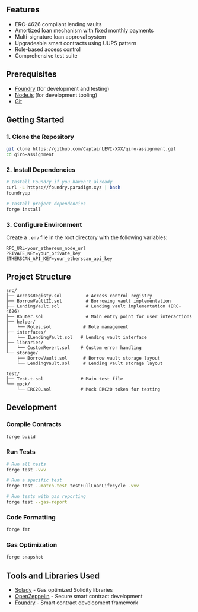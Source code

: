 
## Features

- ERC-4626 compliant lending vaults
- Amortized loan mechanism with fixed monthly payments
- Multi-signature loan approval system
- Upgradeable smart contracts using UUPS pattern
- Role-based access control
- Comprehensive test suite

## Prerequisites

- [Foundry](https://book.getfoundry.sh/getting-started/installation) (for development and testing)
- [Node.js](https://nodejs.org/) (for development tooling)
- [Git](https://git-scm.com/)

## Getting Started

### 1. Clone the Repository

```bash
git clone https://github.com/CaptainLEVI-XXX/qiro-assignment.git
cd qiro-assignment
```

### 2. Install Dependencies

```bash
# Install Foundry if you haven't already
curl -L https://foundry.paradigm.xyz | bash
foundryup

# Install project dependencies
forge install
```

### 3. Configure Environment

Create a `.env` file in the root directory with the following variables:

```env
RPC_URL=your_ethereum_node_url
PRIVATE_KEY=your_private_key
ETHERSCAN_API_KEY=your_etherscan_api_key
```

## Project Structure

```
src/
├── AccessRegisty.sol         # Access control registry
├── BorrowVaultII.sol         # Borrowing vault implementation
├── LendingVault.sol          # Lending vault implementation (ERC-4626)
├── Router.sol                # Main entry point for user interactions
├── helper/
│   └── Roles.sol            # Role management
├── interfaces/
│   └── ILendingVault.sol   # Lending vault interface
├── libraries/
│   └── CustomRevert.sol    # Custom error handling
└── storage/
    ├── BorrowVault.sol      # Borrow vault storage layout
    └── LendingVault.sol     # Lending vault storage layout

test/
├── Test.t.sol              # Main test file
└── mock/
    └── ERC20.sol           # Mock ERC20 token for testing
```

## Development

### Compile Contracts

```bash
forge build
```

### Run Tests

```bash
# Run all tests
forge test -vvv

# Run a specific test
forge test --match-test testFullLoanLifecycle -vvv

# Run tests with gas reporting
forge test --gas-report
```

### Code Formatting

```bash
forge fmt
```

### Gas Optimization

```bash
forge snapshot
```



## Tools and Libraries Used

- [Solady](https://github.com/Vectorized/solady) - Gas optimized Solidity libraries
- [OpenZeppelin](https://openzeppelin.com/) - Secure smart contract development
- [Foundry](https://book.getfoundry.sh/) - Smart contract development framework